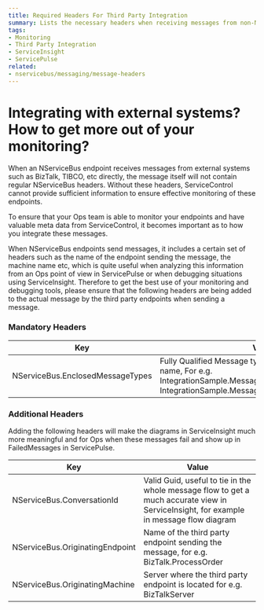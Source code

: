 ```yaml
---
title: Required Headers For Third Party Integration
summary: Lists the necessary headers when receiving messages from non-NSB endpoints for better monitoring.
tags:
- Monitoring
- Third Party Integration
- ServiceInsight
- ServicePulse
related:
- nservicebus/messaging/message-headers
---
```


# Integrating with external systems? How to get more out of your monitoring?

When an NServiceBus endpoint receives messages from external systems such as BizTalk, TIBCO, etc directly, the message itself will not contain regular NServiceBus headers. Without these headers, ServiceControl cannot provide sufficient information to ensure effective monitoring of these endpoints. 

To ensure that your Ops team is able to monitor your endpoints and have valuable meta data from ServiceControl, it becomes important as to how you integrate these messages. 

When NServiceBus endpoints send messages, it includes a certain set of headers such as the name of the endpoint sending the message, the machine name etc, which is quite useful when analyzing this information from an Ops point of view in ServicePulse or when debugging situations using ServiceInsight. Therefore to get the best use of your monitoring and debugging tools, please ensure that the following headers are being added to the actual message by the third party endpoints when sending a message. 

### Mandatory Headers

Key  | Value
------------- | -------------
NServiceBus.EnclosedMessageTypes  | Fully Qualified Message type including the assembly name, For e.g. IntegrationSample.Messages.Commands.ProcessOrder, IntegrationSample.Messages


### Additional Headers 

Adding the following headers will make the diagrams in ServiceInsight much more meaningful and for Ops when these messages fail and show up in FailedMessages in ServicePulse.

Key  | Value
------------- | -------------
NServiceBus.ConversationId  | Valid Guid, useful to tie in the whole message flow to get a much accurate view in ServiceInsight, for example in message flow diagram
NServiceBus.OriginatingEndpoint  | Name of the third party endpoint sending the message, for e.g. BizTalk.ProcessOrder
NServiceBus.OriginatingMachine  | Server where the third party endpoint is located for e.g. BizTalkServer
